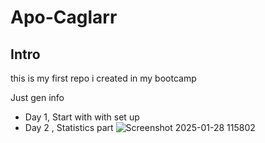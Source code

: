 # Apo-Caglarr

## Intro 
this is my first repo i created in my bootcamp </b>

Just gen info

  - Day 1, Start with with set up
  - Day 2 , Statistics part
![Screenshot 2025-01-28 115802](https://github.com/user-attachments/assets/2b6f87d2-ebcc-4ca3-92c5-dc66b8d11035)
